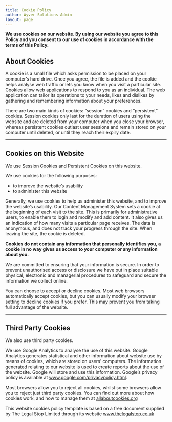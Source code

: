 ```yaml
---
title: Cookie Policy
author: Wyver Solutions Admin
layout: page
---
```

**We use cookies on our website. By using our website you agree to this Policy and you consent to our use of cookies in accordance with the terms of this Policy.**

## About Cookies

A cookie is a small file which asks permission to be placed on your computer&#8217;s hard drive. Once you agree, the file is added and the cookie helps analyse web traffic or lets you know when you visit a particular site. Cookies allow web applications to respond to you as an individual. The web application can tailor its operations to your needs, likes and dislikes by gathering and remembering information about your preferences.

There are two main kinds of cookies: &#8220;session&#8221; cookies and &#8220;persistent&#8221; cookies. Session cookies only last for the duration of users using the website and are deleted from your computer when you close your browser, whereas persistent cookies outlast user sessions and remain stored on your computer until deleted, or until they reach their expiry date.

* * *

## Cookies on this Website

We use Session Cookies and Persistent Cookies on this website.

We use cookies for the following purposes:

  * to improve the website&#8217;s usability
  * to administer this website

Generally, we use cookies to help us administer this website, and to improve the website&#8217;s usability. Our Content Management System sets a cookie at the beginning of each visit to the site. This is primarily for administrative users, to enable them to login and modify and add content. It also gives us an indication of how many visits a particular page receives. The data is anonymous, and does not track your progress through the site. When leaving the site, the cookie is deleted.

**Cookies do not contain any information that personally identifies you, a cookie in no way gives us access to your computer or any information about you.**

We are committed to ensuring that your information is secure. In order to prevent unauthorised access or disclosure we have put in place suitable physical, electronic and managerial procedures to safeguard and secure the information we collect online.

You can choose to accept or decline cookies. Most web browsers automatically accept cookies, but you can usually modify your browser setting to decline cookies if you prefer. This may prevent you from taking full advantage of the website.

* * *

## Third Party Cookies

We also use third party cookies.

We use Google Analytics to analyse the use of this website. Google Analytics generates statistical and other information about website use by means of cookies, which are stored on users&#8217; computers. The information generated relating to our website is used to create reports about the use of the website. Google will store and use this information. Google&#8217;s privacy policy is available at <a href="http://www.google.com/privacypolicy.html" target="_blank">www.google.com/privacypolicy.html</a>.

Most browsers allow you to reject all cookies, whilst some browsers allow you to reject just third party cookies. You can find out more about how cookies work, and how to manage them at <a href="http://allaboutcookies.org/" target="_blank">allaboutcookies.org</a>

This website cookies policy template is based on a free document supplied by The Legal Stop Limited through its website <a href="http://www.thelegalstop.co.uk/" target="_blank">www.thelegalstop.co.uk</a>